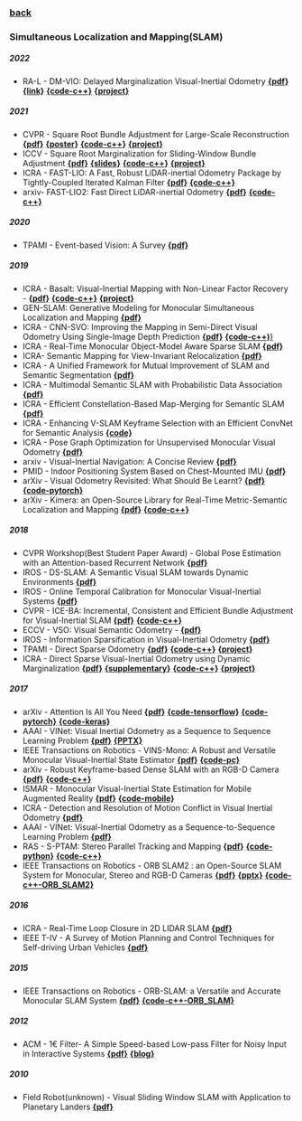 ### [back](README.md)

### Simultaneous Localization and Mapping(SLAM)
##### 2022
- RA-L - DM-VIO: Delayed Marginalization Visual-Inertial Odometry [**{pdf}**](https://cvg.cit.tum.de/_media/research/vslam/dm-vio/dm-vio.pdf) [**{link}**](https://blog.csdn.net/qq_42257666/article/details/128560691) [**{code-c++}**](https://github.com/lukasvst/dm-vio) [**{project}**](https://cvg.cit.tum.de/research/vslam/dm-vio?redirect=1)

##### 2021
- CVPR - Square Root Bundle Adjustment for Large-Scale Reconstruction [**{pdf}**](https://arxiv.org/pdf/2103.01843.pdf) [**{poster}**](https://cvg.cit.tum.de/_media/research/vslam/rootba/demmel2021cvpr_rootba_poster.pdf) [**{code-c++}**](https://github.com/NikolausDemmel/rootba) [**{project}**](https://cvg.cit.tum.de/research/vslam/rootba)
- ICCV - Square Root Marginalization for Sliding-Window Bundle Adjustment [**{pdf}**](https://arxiv.org/pdf/2109.02182.pdf) [**{slides}**](https://cvg.cit.tum.de/_media/research/vslam/rootvo/demmel2021rootvo_slides.pdf) [**{code-c++}**](https://gitlab.com/VladyslavUsenko/basalt) [**{project}**](https://cvg.cit.tum.de/research/vslam/rootvo)
- ICRA - FAST-LIO: A Fast, Robust LiDAR-inertial Odometry Package by Tightly-Coupled Iterated Kalman Filter [**{pdf}**](https://arxiv.org/pdf/2010.08196.pdf) [**{code-c++}**](https://github.com/hku-mars/FAST_LIO)
- arxiv- FAST-LIO2: Fast Direct LiDAR-inertial Odometry [**{pdf}**](https://arxiv.org/pdf/2107.06829.pdf) [**{code-c++}**](https://github.com/hku-mars/FAST_LIO)

##### 2020
- TPAMI - Event-based Vision: A Survey [**{pdf}**](https://arxiv.org/pdf/1904.08405.pdf)

##### 2019
- ICRA - Basalt: Visual-Inertial Mapping with Non-Linear Factor Recovery - [**{pdf}**](https://arxiv.org/pdf/1904.06504.pdf) [**{code-c++}**](https://github.com/VladyslavUsenko/basalt-mirror) [**{project}**](https://cvg.cit.tum.de/research/vslam/basalt)
- GEN-SLAM: Generative Modeling for Monocular Simultaneous Localization and Mapping [**{pdf}**](http://export.arxiv.org/abs/1902.02086)
- ICRA - CNN-SVO: Improving the Mapping in Semi-Direct Visual Odometry Using Single-Image Depth Prediction [**{pdf}**](https://arxiv.org/pdf/1810.01011.pdf) [**{code-c++)**}](https://github.com/yan99033/CNN-SVO)
- ICRA - Real-Time Monocular Object-Model Aware Sparse SLAM [**{pdf}**](https://arxiv.org/abs/1809.09149)
- ICRA- Semantic Mapping for View-Invariant Relocalization [**{pdf}**](http://www.cim.mcgill.ca/~jimmyli/pubs/li2019icra.pdf)
- ICRA - A Unified Framework for Mutual Improvement of SLAM and Semantic Segmentation [**{pdf}**](https://arxiv.org/abs/1812.10016)
- ICRA - Multimodal Semantic SLAM with Probabilistic Data Association [**{pdf}**](https://marinerobotics.mit.edu/sites/default/files/doherty_icra2019_revised.pdf)
- ICRA - Efficient Constellation-Based Map-Merging for Semantic SLAM [**{pdf}**](https://arxiv.org/abs/1809.09646)
- ICRA - Enhancing V-SLAM Keyframe Selection with an Efficient ConvNet for Semantic Analysis [**{code}**](https://github.com/Shathe/MiniNet)
- ICRA - Pose Graph Optimization for Unsupervised Monocular Visual Odometry [**{pdf}**](https://hal.archives-ouvertes.fr/hal-01874593v2/document)
- arxiv - Visual-Inertial Navigation: A Concise Review  [**{pdf}**](https://arxiv.org/abs/1906.02650v1)
- PMID - Indoor Positioning System Based on Chest-Mounted IMU  [**{pdf}**](https://www.google.com.hk/url?sa=t&rct=j&q=&esrc=s&source=web&cd=3&ved=2ahUKEwjWuLbBj9flAhVBBKYKHTJdAMcQFjACegQIAhAC&url=https%3A%2F%2Fwww.mdpi.com%2F1424-8220%2F19%2F2%2F420%2Fpdf&usg=AOvVaw3G8p_-3TjOtBlsi0NXr5ar)
- arXiv - Visual Odometry Revisited: What Should Be Learnt?  [**{pdf}**](https://arxiv.org/pdf/1909.09803.pdf) [**{code-pytorch}**](https://github.com/Huangying-Zhan/DF-VO)
- arXiv - Kimera: an Open-Source Library for Real-Time Metric-Semantic Localization and Mapping  [**{pdf}**](https://arxiv.org/abs/1910.02490) [**{code-c++}**](https://github.com/MIT-SPARK/Kimera-VIO)


##### 2018
- CVPR Workshop(Best Student Paper Award) - Global Pose Estimation with an Attention-based Recurrent Network [**{pdf}**](https://arxiv.org/pdf/1802.06857.pdf)
- IROS - DS-SLAM: A Semantic Visual SLAM towards Dynamic Environments [**{pdf}**](https://arxiv.org/abs/1809.08379)
- IROS - Online Temporal Calibration for Monocular Visual-Inertial Systems [**{pdf}**](http://arxiv.org/pdf/1808.00692)
- CVPR - ICE-BA: Incremental, Consistent and Efficient Bundle Adjustment for Visual-Inertial SLAM [**{pdf}**](http://openaccess.thecvf.com/content_cvpr_2018/papers/Liu_ICE-BA_Incremental_Consistent_CVPR_2018_paper.pdf) [**{code-c++}**](https://github.com/baidu/ICE-BA)
- ECCV - VSO: Visual Semantic Odometry - [**{pdf}**](https://demuc.de/papers/lianos2018vso.pdf)
- IROS - Information Sparsification in Visual-Inertial Odometry [**{pdf}**](https://shsiung.github.io/assets/pdf/Hsiung18iros.pdf)
- TPAMI - Direct Sparse Odometry [**{pdf}**](https://arxiv.org/pdf/1607.02565.pdf) [**{code-c++}**](https://github.com/JakobEngel/dso) [**{project}**](https://cvg.cit.tum.de/research/vslam/dso?redirect=1)
- ICRA - Direct Sparse Visual-Inertial Odometry using Dynamic Marginalization [**{pdf}**](https://arxiv.org/pdf/1804.05625.pdf) [**{supplementary}**](https://cvg.cit.tum.de/_media/research/vslam/vi-dso/vi-dso-supplementary-material.pdf) [**{code-c++}**](https://github.com/JakobEngel/dso) [**{project}**](https://cvg.cit.tum.de/research/vslam/vi-dso?redirect=1)

##### 2017
- arXiv - Attention Is All You Need [**{pdf}**](https://arxiv.org/pdf/1706.03762.pdf) [**{code-tensorflow}**](https://github.com/Kyubyong/transformer) [**{code-pytorch}**](https://github.com/jadore801120/attention-is-all-you-need-pytorch) [**{code-keras}**](https://github.com/bojone/attention)
- AAAI - VINet: Visual Inertial Odometry as a Sequence to Sequence Learning Problem [**{pdf}**](http://www.cs.ox.ac.uk/files/9028/CS-RR-17-05.pdf) [**{PPTX}**](http://120.52.51.96/cseweb.ucsd.edu/classes/sp17/cse252C-a/CSE252C_20170517.pdf)
- IEEE Transactions on Robotics - VINS-Mono: A Robust and Versatile Monocular Visual-Inertial State Estimator [**{pdf}**](https://arxiv.org/pdf/1708.03852.pdf) [**{code-pc}**](https://github.com/HKUST-Aerial-Robotics/VINS-Mono)
- arXiv - Robust Keyframe-based Dense SLAM with an RGB-D Camera [**{pdf}**](https://arxiv.org/pdf/1711.05166.pdf) [**{code-c++}**](https://github.com/ZJUCVG/EIBA)
- ISMAR - Monocular Visual-Inertial State Estimation for Mobile Augmented Reality [**{pdf}**](http://www.ece.ust.hk/~eeshaojie/ismar2017peiliang.pdf) [**{code-mobile}**](https://github.com/HKUST-Aerial-Robotics/VINS-Mobile)
- ICRA - Detection and Resolution of Motion Conflict in Visual Inertial Odometry [**{pdf}**](https://web.wpi.edu/Pubs/ETD/Available/etd-072918-114830/unrestricted/bpwiselybabu.pdf)
- AAAI - VINet: Visual-Inertial Odometry as a Sequence-to-Sequence Learning Problem [**{pdf}**](https://arxiv.org/abs/1701.08376)
- RAS - S-PTAM: Stereo Parallel Tracking and Mapping  [**{pdf}**](http://webdiis.unizar.es/~jcivera/papers/pire_etal_ras17.pdf) [**{code-python}**](https://github.com/uoip/stereo_ptam) [**{code-c++}**](https://github.com/lrse/sptam)
- IEEE Transactions on Robotics - ORB SLAM2 : an Open-Source SLAM System for Monocular, Stereo and RGB-D Cameras  [**{pdf}**](https://arxiv.org/pdf/1610.06475.pdf) [**{pptx}**](http://cseweb.ucsd.edu/classes/sp17/cse252C-a/CSE252C_20170503.pdf) [**{code-c++-ORB_SLAM2}**](https://github.com/raulmur/ORB_SLAM2)

##### 2016
- ICRA - Real-Time Loop Closure in 2D LIDAR SLAM [**{pdf}**](https://ai.google/research/pubs/pub45466)
- IEEE T-IV - A Survey of Motion Planning and Control Techniques for Self-driving Urban Vehicles [**{pdf}**](https://arxiv.org/pdf/1604.07446.pdf)

##### 2015
- IEEE Transactions on Robotics - ORB-SLAM: a Versatile and Accurate Monocular SLAM System  [**{pdf}**](https://arxiv.org/pdf/1502.00956.pdf) [**{code-c++-ORB_SLAM}**](https://github.com/raulmur/ORB_SLAM)
 
##### 2012
- ACM - 1€ Filter- A Simple Speed-based Low-pass Filter for Noisy Input in Interactive Systems [**{pdf}**](https://inria.hal.science/hal-00670496/document) [**{blog}**](https://zhuanlan.zhihu.com/p/512926901)

##### 2010
- Field Robot(unknown) - Visual Sliding Window SLAM with Application to Planetary Landers [**{pdf}**](https://pdfs.semanticscholar.org/eeae/6c73a41a4ba106e82e10f577019d88302ba5.pdf)